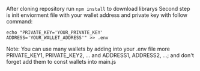 After cloning repository run ```npm install``` to download librarys
Second step is init enviorment file with your wallet address and private key with follow command:
```
echo "PRIVATE_KEY='YOUR_PRIVATE_KEY'
ADDRESS='YOUR_WALLET_ADDRESS'" >> .env
```

Note: You can use many wallets by adding into your .env file more PRIVATE_KEY1, PRIVATE_KEY2, ... and ADDRESS1, ADDRESS2, ...; and don't forget add them to const wallets into main.js
